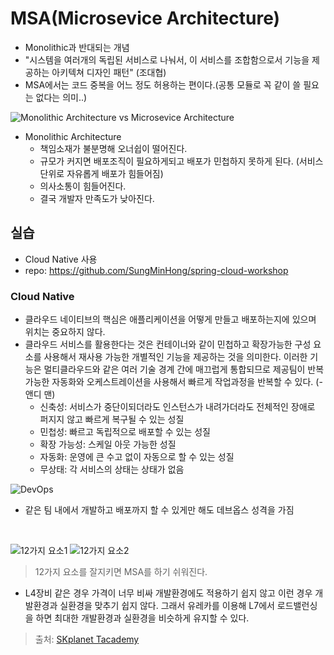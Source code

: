 # MSA(Microsevice Architecture)
- Monolithic과 반대되는 개념
- "시스템을 여러개의 독립된 서비스로 나눠서, 이 서비스를 조합함으로서 기능을 제공하는 아키텍쳐 디자인 패턴" (조대협)
- MSA에서는 코드 중복을 어느 정도 허용하는 편이다.(공통 모듈로 꼭 같이 쓸 필요는 없다는 의미..)

![Monolithic Architecture vs Microsevice Architecture](https://www.zirous.com/wp-content/uploads/2018/08/Microservice-Architecture-01.png)
- Monolithic Architecture
  - 책임소재가 불분명해 오너쉽이 떨어진다.
  - 규모가 커지면 배포조직이 필요하게되고 배포가 민첩하지 못하게 된다. (서비스 단위로 자유롭게 배포가 힘들어짐)
  - 의사소통이 힘들어진다.
  - 결국 개발자 만족도가 낮아진다.

## 실습
- Cloud Native 사용
- repo: https://github.com/SungMinHong/spring-cloud-workshop

### Cloud Native
- 클라우드 네이티브의 핵심은 애플리케이션을 어떻게 만들고 배포하는지에 있으며 위치는 중요하지 않다.
- 클라우드 서비스를 활용한다는 것은 컨테이너와 같이 민첩하고 확장가능한 구성 요소를 사용해서 재사용 가능한 개별적인 기능을 제공하는 것을 의미한다. 이러한 기능은 멀티클라우드와 같은 여러 기술 경계 간에 매끄럽게 통합되므로 제공팀이 반복 가능한 자동화와 오케스트레이션을 사용해서 빠르게 작업과정을 반복할 수 있다. (- 앤디 맨)
  - 신축성: 서비스가 중단이되더라도 인스턴스가 내려가더라도 전체적인 장애로 퍼지지 않고 빠르게 복구될 수 있는 성질 
  - 민첩성: 빠르고 독립적으로 배포할 수 있는 성질 
  - 확장 가능성: 스케일 아웃 가능한 성질
  - 자동화: 운영에 큰 수고 없이 자동으로 할 수 있는 성질
  - 무상태: 각 서비스의 상태는 상태가 없음

![DevOps](https://user-images.githubusercontent.com/18229419/66267356-e94fa880-e86a-11e9-8658-84676f818a5e.png)
- 같은 팀 내에서 개발하고 배포까지 할 수 있게만 해도 데브옵스 성격을 가짐

<br/>

![12가지 요소1](https://user-images.githubusercontent.com/18229419/66267358-f2d91080-e86a-11e9-8bc3-2e27ef403596.png)
![12가지 요소2](https://user-images.githubusercontent.com/18229419/66267442-bce85c00-e86b-11e9-9911-915a913a1469.png)
> 12가지 요소를 잘지키면 MSA를 하기 쉬워진다.

- L4장비 같은 경우 가격이 너무 비싸 개발환경에도 적용하기 쉽지 않고 이런 경우 개발환경과 실환경을 맞추기 쉽지 않다. 그래서 유레카를 이용해 L7에서 로드밸런싱을 하면 최대한 개발환경과 실환경을 비슷하게 유지할 수 있다.

> 출처: [SKplanet Tacademy](https://www.youtube.com/watch?v=mJMzV6GCmPw)
